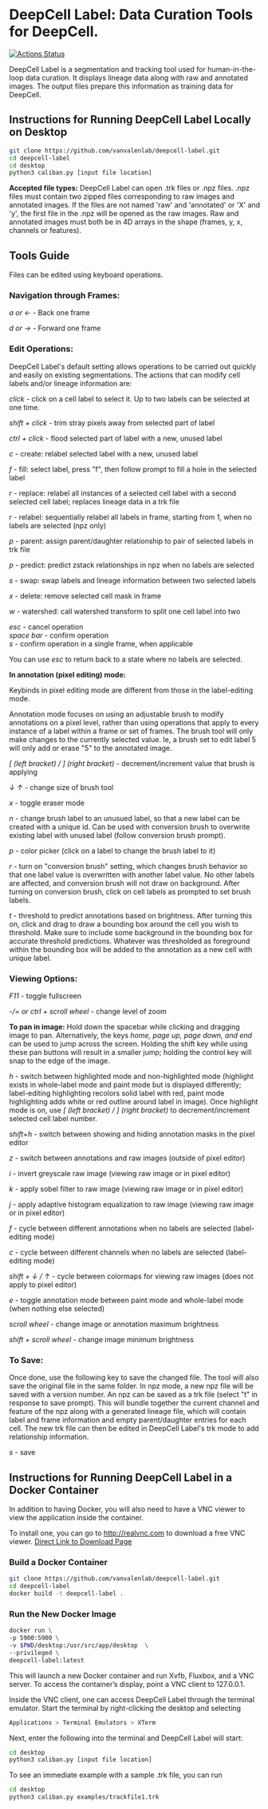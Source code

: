 # DeepCell Label: Data Curation Tools for DeepCell.
[![Actions Status](https://github.com/vanvalenlab/deepcell-label/workflows/browser/badge.svg)](https://github.com/vanvalenlab/deepcell-label/actions)

DeepCell Label is a segmentation and tracking tool used for human-in-the-loop data curation. It displays lineage data along with raw and annotated images. The output files prepare this information as training data for DeepCell.

## Instructions for Running DeepCell Label Locally on Desktop
```bash
git clone https://github.com/vanvalenlab/deepcell-label.git
cd deepcell-label
cd desktop
python3 caliban.py [input file location]
```

**Accepted file types:**
DeepCell Label can open .trk files or .npz files. .npz files must contain two zipped files corresponding to raw images and annotated images. If the files are not named 'raw' and 'annotated' or 'X' and 'y', the first file in the .npz will be opened as the raw images. Raw and annotated images must both be in 4D arrays in the shape (frames, y, x, channels or features).

## Tools Guide
Files can be edited using keyboard operations.

### Navigation through Frames:

*a or &larr;* - Back one frame  

*d or &rarr;* - Forward one frame


### Edit Operations:

DeepCell Label's default setting allows operations to be carried out quickly and easily on existing segmentations. The actions that can modify cell labels and/or lineage information are:

*click* - click on a cell label to select it. Up to two labels can be selected at one time.

*shift + click* - trim stray pixels away from selected part of label

*ctrl + click* - flood selected part of label with a new, unused label

*c* - create: relabel selected label with a new, unused label

*f* - fill: select label, press "f", then follow prompt to fill a hole in the selected label

*r* - replace: relabel all instances of a selected cell label with a second selected cell label; replaces lineage data in a trk file

*r* - relabel: sequentially relabel all labels in frame, starting from 1, when no labels are selected (npz only)

*p* - parent: assign parent/daughter relationship to pair of selected labels in trk file

*p* - predict: predict zstack relationships in npz when no labels are selected

*s* - swap: swap labels and lineage information between two selected labels  

*x* - delete: remove selected cell mask in frame

*w* - watershed: call watershed transform to split one cell label into two


*esc* - cancel operation  
*space bar* - confirm operation  
*s* - confirm operation in a single frame, when applicable

You can use *esc* to return back to a state where no labels are selected.

**In annotation (pixel editing) mode:**

Keybinds in pixel editing mode are different from those in the label-editing mode.

Annotation mode focuses on using an adjustable brush to modify annotations on a pixel level, rather than using operations that apply to every instance of a label within a frame or set of frames. The brush tool will only make changes to the currently selected value. Ie, a brush set to edit label 5 will only add or erase "5" to the annotated image.

*[ (left bracket) / ] (right bracket)* - decrement/increment value that brush is applying

*&darr; &uarr;* - change size of brush tool

*x* - toggle eraser mode

*n* - change brush label to an unusued label, so that a new label can be created with a unique id. Can be used with conversion brush to overwrite existing label with unused label (follow conversion brush prompt).

*p* - color picker (click on a label to change the brush label to it)

*r* - turn on "conversion brush" setting, which changes brush behavior so that one label value is overwritten with another label value. No other labels are affected, and conversion brush will not draw on background. After turning on conversion brush, click on cell labels as prompted to set brush labels.

*t* - threshold to predict annotations based on brightness. After turning this on, click and drag to draw a bounding box around the cell you wish to threshold. Make sure to include some background in the bounding box for accurate threshold predictions. Whatever was thresholded as foreground within the bounding box will be added to the annotation as a new cell with unique label.


### Viewing Options:

*F11* - toggle fullscreen

*-/= or ctrl + scroll wheel* - change level of zoom

**To pan in image:** Hold down the spacebar while clicking and dragging image to pan. Alternatively, the keys *home, page up, page down, and end* can be used to jump across the screen. Holding the shift key while using these pan buttons will result in a smaller jump; holding the control key will snap to the edge of the image.

*h* - switch between highlighted mode and non-highlighted mode (highlight exists in whole-label mode and paint mode but is displayed differently; label-editing highlighting recolors solid label with red, paint mode highlighting adds white or red outline around label in image). Once highlight mode is on, use *[ (left bracket) / ] (right bracket)* to decrement/increment selected cell label number.

*shift+h* - switch between showing and hiding annotation masks in the pixel editor

*z* - switch between annotations and raw images (outside of pixel editor)

*i* - invert greyscale raw image (viewing raw image or in pixel editor)

*k* - apply sobel filter to raw image (viewing raw image or in pixel editor)

*j* - apply adaptive histogram equalization to raw image (viewing raw image or in pixel editor)

*f* - cycle between different annotations when no labels are selected (label-editing mode)

*c* - cycle between different channels when no labels are selected (label-editing mode)

*shift + &darr; / &uarr;* - cycle between colormaps for viewing raw images (does not apply to pixel editor)

*e* - toggle annotation mode between paint mode and whole-label mode (when nothing else selected)

*scroll wheel* - change image or annotation maximum brightness

*shift + scroll wheel* - change image minimum brightness


### To Save:

Once done, use the following key to save the changed file.
The tool will also save the original file in the same folder.
In npz mode, a new npz file will be saved with a version number. An npz can be saved as a trk file (select "t" in response to save prompt). This will bundle together the current channel and feature of the npz along with a generated lineage file, which will contain label and frame information and empty parent/daughter entries for each cell. The new trk file can then be edited in DeepCell Label's trk mode to add relationship information.

*s* - save


## Instructions for Running DeepCell Label in a Docker Container

In addition to having Docker, you will also need to have a VNC viewer to view the application inside the container.

To install one, you can go to http://realvnc.com to download a free VNC viewer.
[Direct Link to Download Page](https://www.realvnc.com/en/connect/download/viewer/)

### Build a Docker Container

```bash
git clone https://github.com/vanvalenlab/deepcell-label.git
cd deepcell-label
docker build -t deepcell-label .
```
### Run the New Docker Image

```bash
docker run \
-p 5900:5900 \
-v $PWD/desktop:/usr/src/app/desktop  \
--privileged \
deepcell-label:latest
```
This will launch a new Docker container and run Xvfb, Fluxbox, and a VNC server. To access the container’s display, point a VNC client to 127.0.0.1.

Inside the VNC client, one can access DeepCell Label through the terminal emulator. Start the terminal by right-clicking the desktop and selecting

```bash
Applications > Terminal Emulators > XTerm
```
Next, enter the following into the terminal and DeepCell Label will start:

```bash
cd desktop
python3 caliban.py [input file location]
```

To see an immediate example with a sample .trk file, you can run

```bash
cd desktop
python3 caliban.py examples/trackfile1.trk
```
